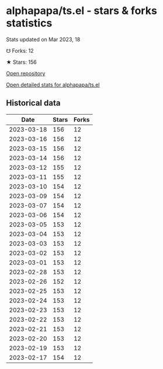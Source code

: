 # alphapapa/ts.el - stars & forks statistics

Stats updated on Mar 2023, 18

☋ Forks: 12

★ Stars: 156

[Open repository](https://github.com/alphapapa/ts.el)

[Open detailed stats for alphapapa/ts.el](https://reviewgithub.com/rep/alphapapa/ts.el)

## Historical data
| Date | Stars | Forks |
|------|-------|-------|
| 2023-03-18 | 156 | 12 | 
| 2023-03-16 | 156 | 12 | 
| 2023-03-15 | 156 | 12 | 
| 2023-03-14 | 156 | 12 | 
| 2023-03-12 | 155 | 12 | 
| 2023-03-11 | 155 | 12 | 
| 2023-03-10 | 154 | 12 | 
| 2023-03-09 | 154 | 12 | 
| 2023-03-07 | 154 | 12 | 
| 2023-03-06 | 154 | 12 | 
| 2023-03-05 | 153 | 12 | 
| 2023-03-04 | 153 | 12 | 
| 2023-03-03 | 153 | 12 | 
| 2023-03-02 | 153 | 12 | 
| 2023-03-01 | 153 | 12 | 
| 2023-02-28 | 153 | 12 | 
| 2023-02-26 | 152 | 12 | 
| 2023-02-25 | 153 | 12 | 
| 2023-02-24 | 153 | 12 | 
| 2023-02-23 | 153 | 12 | 
| 2023-02-22 | 153 | 12 | 
| 2023-02-21 | 153 | 12 | 
| 2023-02-20 | 153 | 12 | 
| 2023-02-19 | 153 | 12 | 
| 2023-02-17 | 154 | 12 | 

